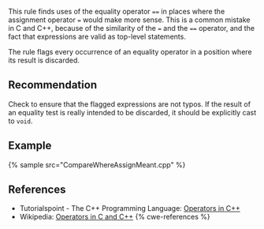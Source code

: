 This rule finds uses of the equality operator `==` in places where the assignment operator `=` would make more sense. This is a common mistake in C and C++, because of the similarity of the `=` and the `==` operator, and the fact that expressions are valid as top-level statements.

The rule flags every occurrence of an equality operator in a position where its result is discarded.


## Recommendation
Check to ensure that the flagged expressions are not typos. If the result of an equality test is really intended to be discarded, it should be explicitly cast to `void`.


## Example
{% sample src="CompareWhereAssignMeant.cpp" %}

## References
* Tutorialspoint - The C++ Programming Language: [Operators in C++](http://www.tutorialspoint.com/cplusplus/cpp_operators.htm)
* Wikipedia: [Operators in C and C++](http://en.wikipedia.org/wiki/Operators_in_C_and_C%2B%2B#Comparison_operators.2Frelational_operators)
{% cwe-references %}
